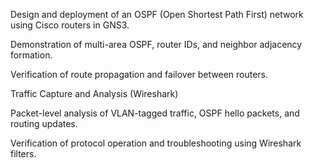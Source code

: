 Design and deployment of an OSPF (Open Shortest Path First) network using Cisco routers in GNS3.

Demonstration of multi-area OSPF, router IDs, and neighbor adjacency formation.

Verification of route propagation and failover between routers.

Traffic Capture and Analysis (Wireshark)

Packet-level analysis of VLAN-tagged traffic, OSPF hello packets, and routing updates.

Verification of protocol operation and troubleshooting using Wireshark filters.
